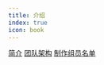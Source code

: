 ```yaml
---
title: 介绍
index: true
icon: book
---
```


[简介](/about/intro.html)
[团队架构](/about/structure.html)
[制作组员名单](/about/staff-list.html)


